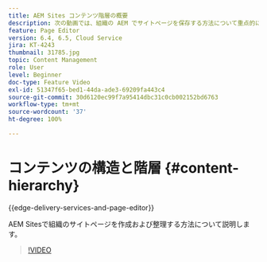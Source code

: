 ```yaml
---
title: AEM Sites コンテンツ階層の概要
description: 次の動画では、組織の AEM でサイトページを保存する方法について重点的に説明します。
feature: Page Editor
version: 6.4, 6.5, Cloud Service
jira: KT-4243
thumbnail: 31785.jpg
topic: Content Management
role: User
level: Beginner
doc-type: Feature Video
exl-id: 51347f65-bed1-44da-ade3-69209fa443c4
source-git-commit: 30d6120ec99f7a95414dbc31c0cb002152bd6763
workflow-type: tm+mt
source-wordcount: '37'
ht-degree: 100%

---
```


# コンテンツの構造と階層 {#content-hierarchy}

{{edge-delivery-services-and-page-editor}}

AEM Sitesで組織のサイトページを作成および整理する方法について説明します。

>[!VIDEO](https://video.tv.adobe.com/v/31785?quality=12&learn=on)
